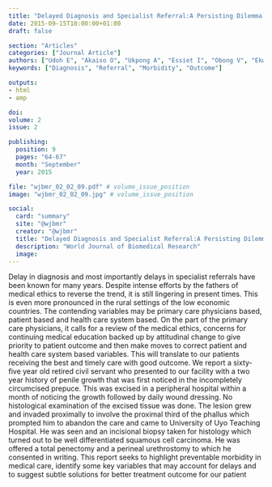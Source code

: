```yaml
---
title: "Delayed Diagnosis and Specialist Referral:A Persisting Dilemma in Medical Practice a Case Report"
date: 2015-09-15T10:00:00+01:00
draft: false

section: "Articles"
categories: ["Journal Article"]
authors: ["Udoh E", "Akaiso O", "Ukpong A", "Essiet I", "Obong V", "Ekwere PD"]
keywords: ["Diagnosis", "Referral", "Morbidity", "Outcome"]

outputs: 
- html
- amp

doi:
volume: 2
issue: 2

publishing:
  position: 9
  pages: "64-67"
  month: "September"
  year: 2015

file: "wjbmr_02_02_09.pdf" # volume_issue_position
image: "wjbmr_02_02_09.jpg" # volume_issue_position

social:
  card: "summary"
  site: "@wjbmr"
  creator: "@wjbmr"
  title: "Delayed Diagnosis and Specialist Referral:A Persisting Dilemma in Medical Practice a Case Report"
  description: "World Journal of Biomedical Research"
  image:
---
```

Delay in diagnosis and most importantly delays in specialist referrals have been known for many years. Despite intense efforts by the fathers of medical ethics to reverse the trend, it is still lingering in present times. This is even more pronounced in the rural settings of the low economic countries. The contending variables may be primary care physicians based, patient based and health care system based. On the part of the primary care physicians, it calls for a review of the medical ethics, concerns for continuing medical education backed up by attitudinal change to give priority to patient outcome and then make moves to correct patient and health care system based variables. This will translate to our patients receiving the best and timely care with good outcome. We report a sixty-five year old retired civil servant who presented to our facility with a two year history of penile growth that was first noticed in the incompletely circumcised prepuce. This was excised in a peripheral hospital within a month of noticing the growth followed by daily wound dressing. No histological examination of the excised tissue was done. The lesion grew and invaded proximally to involve the proximal third of the phallus which prompted him to abandon the care and came to University of Uyo Teaching Hospital. He was seen and an incisional biopsy taken for histology which turned out to be well differentiated squamous cell carcinoma. He was offered a total penectomy and a perineal urethrostomy to which he consented in writing. This report seeks to highlight preventable morbidity in medical care, identify some key variables that may account for delays and to suggest subtle solutions for better treatment outcome for our patient